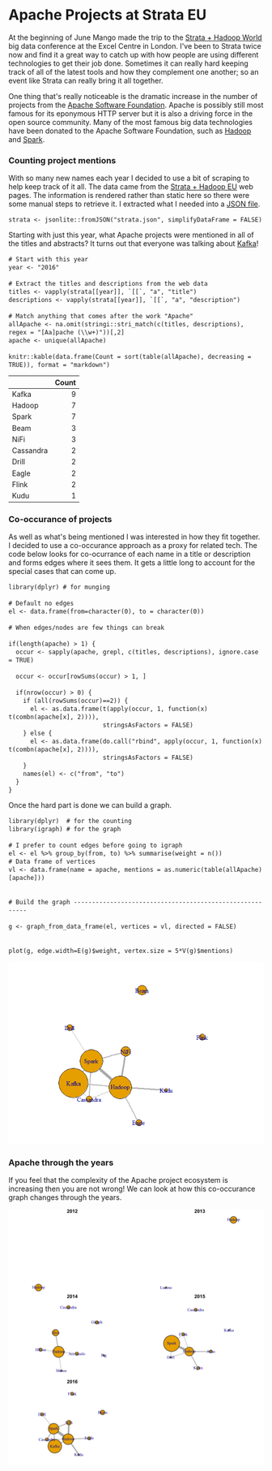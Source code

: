 Apache Projects at Strata EU
============================

At the beginning of June Mango made the trip to the [Strata + Hadoop
World](http://strataconf.com/) big data conference at the Excel Centre
in London. I've been to Strata twice now and find it a great way to
catch up with how people are using different technologies to get their
job done. Sometimes it can really hard keeping track of all of the
latest tools and how they complement one another; so an event like
Strata can really bring it all together.

One thing that's really noticeable is the dramatic increase in the
number of projects from the [Apache Software
Foundation](http://www.apache.org). Apache is possibly still most famous
for its eponymous HTTP server but it is also a driving force in the open
source community. Many of the most famous big data technologies have
been donated to the Apache Software Foundation, such as
[Hadoop](http://hadoop.apache.org/) and
[Spark](http://spark.apache.org/).

### Counting project mentions

With so many new names each year I decided to use a bit of scraping to
help keep track of it all. The data came from the [Strata + Hadoop
EU](http://conferences.oreilly.com/strata/hadoop-big-data-eu) web pages.
The information is rendered rather than static here so there were some
manual steps to retrieve it. I extracted what I needed into a [JSON
file](https://raw.githubusercontent.com/dougmet/stratawords/master/strata.json).

    strata <- jsonlite::fromJSON("strata.json", simplifyDataFrame = FALSE)

Starting with just this year, what Apache projects were mentioned in all
of the titles and abstracts? It turns out that everyone was talking
about [Kafka](http://kafka.apache.org/)!

    # Start with this year
    year <- "2016"

    # Extract the titles and descriptions from the web data
    titles <- vapply(strata[[year]], `[[`, "a", "title")
    descriptions <- vapply(strata[[year]], `[[`, "a", "description")

    # Match anything that comes after the work "Apache"
    allApache <- na.omit(stringi::stri_match(c(titles, descriptions), regex = "[Aa]pache (\\w+)"))[,2]
    apache <- unique(allApache)

    knitr::kable(data.frame(Count = sort(table(allApache), decreasing = TRUE)), format = "markdown")

<table>
<thead>
<tr class="header">
<th align="left"></th>
<th align="right">Count</th>
</tr>
</thead>
<tbody>
<tr class="odd">
<td align="left">Kafka</td>
<td align="right">9</td>
</tr>
<tr class="even">
<td align="left">Hadoop</td>
<td align="right">7</td>
</tr>
<tr class="odd">
<td align="left">Spark</td>
<td align="right">7</td>
</tr>
<tr class="even">
<td align="left">Beam</td>
<td align="right">3</td>
</tr>
<tr class="odd">
<td align="left">NiFi</td>
<td align="right">3</td>
</tr>
<tr class="even">
<td align="left">Cassandra</td>
<td align="right">2</td>
</tr>
<tr class="odd">
<td align="left">Drill</td>
<td align="right">2</td>
</tr>
<tr class="even">
<td align="left">Eagle</td>
<td align="right">2</td>
</tr>
<tr class="odd">
<td align="left">Flink</td>
<td align="right">2</td>
</tr>
<tr class="even">
<td align="left">Kudu</td>
<td align="right">1</td>
</tr>
</tbody>
</table>

### Co-occurance of projects

As well as what's being mentioned I was interested in how they fit
together. I decided to use a co-occurance approach as a proxy for
related tech. The code below looks for co-ocurrance of each name in a
title or description and forms edges where it sees them. It gets a
little long to account for the special cases that can come up.

    library(dplyr) # for munging

    # Default no edges
    el <- data.frame(from=character(0), to = character(0))

    # When edges/nodes are few things can break

    if(length(apache) > 1) {
      occur <- sapply(apache, grepl, c(titles, descriptions), ignore.case = TRUE)
      
      occur <- occur[rowSums(occur) > 1, ]
      
      if(nrow(occur) > 0) {
        if (all(rowSums(occur)==2)) {
          el <- as.data.frame(t(apply(occur, 1, function(x) t(combn(apache[x], 2)))),
                              stringsAsFactors = FALSE)
        } else {
          el <- as.data.frame(do.call("rbind", apply(occur, 1, function(x) t(combn(apache[x], 2)))),
                              stringsAsFactors = FALSE)
        }
        names(el) <- c("from", "to")
      }
    }

Once the hard part is done we can build a graph.

    library(dplyr)  # for the counting
    library(igraph) # for the graph

    # I prefer to count edges before going to igraph
    el <- el %>% group_by(from, to) %>% summarise(weight = n())
    # Data frame of vertices
    vl <- data.frame(name = apache, mentions = as.numeric(table(allApache)[apache]))


    # Build the graph ---------------------------------------------------------

    g <- graph_from_data_frame(el, vertices = vl, directed = FALSE)


    plot(g, edge.width=E(g)$weight, vertex.size = 5*V(g)$mentions)

![](README_files/figure-markdown_strict/makeGraph-1.png)<!-- -->

### Apache through the years

If you feel that the complexity of the Apache project ecosystem is
increasing then you are not wrong! We can look at how this co-occurance
graph changes through the years.

![Strata Apache Projects all years](allYears.svg)
